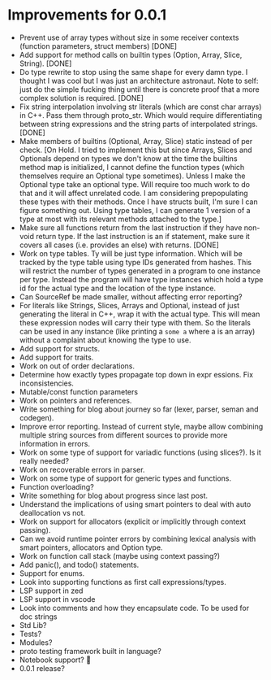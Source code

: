 # Improvements for 0.0.1
- Prevent use of array types without size in some receiver contexts (function parameters, struct members) [DONE]
- Add support for method calls on builtin types (Option, Array, Slice, String). [DONE]
- Do type rewrite to stop using the same shape for every damn type. I thought I was cool but I was just an architecture astronaut. Note to self: just do the simple fucking thing until there is concrete proof that a more complex solution is required. [DONE]
- Fix string interpolation involving str literals (which are const char arrays) in C++. Pass them through proto_str. Which would require differentiating between string expressions and the string parts of interpolated strings. [DONE]
- Make members of builtins (Optional, Array, Slice) static instead of per check. [On Hold. I tried to implement this but since Arrays, Slices and Optionals depend on types we don't know at the time the builtins method map is initialized, I cannot define the function types (which themselves require an Optional type sometimes). Unless I make the Optional type take an optional type. Will require too much work to do that and it will affect unrelated code. I am considering prepopulating these types with their methods. Once I have structs built, I'm sure I can figure something out. Using type tables, I can generate 1 version of a type at most with its relevant methods attached to the type.]
- Make sure all functions return from the last instruction if they have non-void return type. If the last instruction is an if statement, make sure it covers all cases (i.e. provides an else) with returns. [DONE]
- Work on type tables. Ty will be just type information. Which will be tracked by the type table using type IDs generated from hashes. This will restrict the number of types generated in a program to one instance per type. Instead the program will have type instances which hold a type id for the actual type and the location of the type instance.
- Can SourceRef be made smaller, without affecting error reporting?
- For literals like Strings, Slices, Arrays and Optional, instead of just generating the literal in C++, wrap it with the actual type. This will mean these expression nodes will carry their type with them. So the literals can be used in any instance (like printing a `some a` where a is an array) without a complaint about knowing the type to use.
- Add support for structs.
- Add support for traits.
- Work on out of order declarations.
- Determine how exactly types propagate top down in expr essions. Fix inconsistencies.
- Mutable/const function parameters
- Work on pointers and references.
- Write something for blog about journey so far (lexer, parser, seman and codegen).
- Improve error reporting. Instead of current style, maybe allow combining multiple string sources from different sources to provide more information in errors.
- Work on some type of support for variadic functions (using slices?). Is it really needed?
- Work on recoverable errors in parser.
- Work on some type of support for generic types and functions.
- Function overloading?
- Write something for blog about progress since last post.
- Understand the implications of using smart pointers to deal with auto deallocation vs not.
- Work on support for allocators (explicit or implicitly through context passing).
- Can we avoid runtime pointer errors by combining lexical analysis with smart pointers, allocators and Option type.
- Work on function call stack (maybe using context passing?)
- Add panic(), and todo() statements.
- Support for enums.
- Look into supporting functions as first call expressions/types.
- LSP support in zed
- LSP support in vscode
- Look into comments and how they encapsulate code. To be used for doc strings
- Std Lib?
- Tests?
- Modules?
- proto testing framework built in language?
- Notebook support? 👀
- 0.0.1 release?
